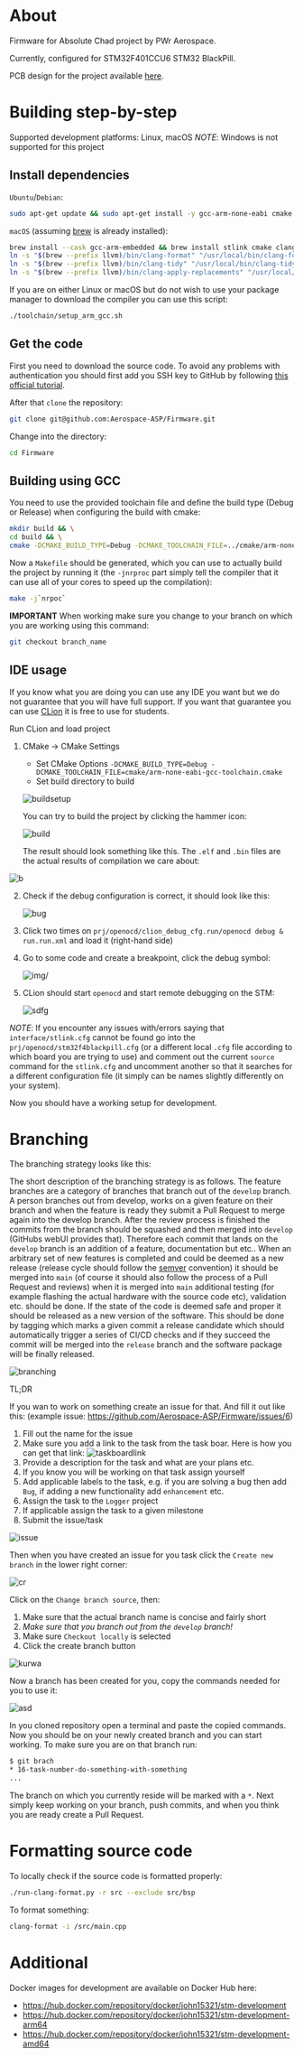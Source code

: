 # About

Firmware for Absolute Chad project by PWr Aerospace.

Currently, configured for STM32F401CCU6 STM32 BlackPill.

PCB design for the project available [here](https://github.com/Aerospace-ASP/Hardware).

# Building step-by-step

Supported development platforms: Linux, macOS
*NOTE*: Windows is not supported for this project

## Install dependencies

`Ubuntu`/`Debian`:

```bash
sudo apt-get update && sudo apt-get install -y gcc-arm-none-eabi cmake git stlink-tools lbzip2 wget curl clang-format clang-tidy openocd minicom
```

`macOS` (assuming [brew](https://brew.sh/) is already installed):

```bash
brew install --cask gcc-arm-embedded && brew install stlink cmake clang-format llvm minicom openocd && \
ln -s "$(brew --prefix llvm)/bin/clang-format" "/usr/local/bin/clang-format" && \
ln -s "$(brew --prefix llvm)/bin/clang-tidy" "/usr/local/bin/clang-tidy" && \
ln -s "$(brew --prefix llvm)/bin/clang-apply-replacements" "/usr/local/bin/clang-apply-replacements"
```

If you are on either Linux or macOS but do not wish to use your package manager to download the compiler you can use this script:

```bash
./toolchain/setup_arm_gcc.sh
```

## Get the code

First you need to download the source code. To avoid any problems with authentication you should first add you SSH key to GitHub by following [this official tutorial](https://docs.github.com/en/authentication/connecting-to-github-with-ssh/adding-a-new-ssh-key-to-your-github-account).

After that `clone` the repository:

```bash
git clone git@github.com:Aerospace-ASP/Firmware.git
```

Change into the directory:

```bash
cd Firmware
```

## Building using GCC

You need to use the provided toolchain file and define the build type (Debug or Release) when configuring the build with cmake:

```bash
mkdir build && \
cd build && \
cmake -DCMAKE_BUILD_TYPE=Debug -DCMAKE_TOOLCHAIN_FILE=../cmake/arm-none-eabi-gcc-toolchain.cmake ..
```

Now a `Makefile` should be generated, which you can use to actually build the project by running it (the `-jnrproc` part simply tell the compiler that it can use all of your cores to speed up the compilation):

```bash
make -j`nrpoc`
```

**IMPORTANT** When working make sure you change to your branch on which you are working using this command:

```bash
git checkout branch_name
```

## IDE usage

If you know what you are doing you can use any IDE you want but we do not guarantee that you will have full support. If you want that guarantee you can use [CLion](https://www.jetbrains.com/clion/) it is free to use for students.

Run CLion and load project

1. CMake -> CMake Settings

    * Set CMake Options `-DCMAKE_BUILD_TYPE=Debug -DCMAKE_TOOLCHAIN_FILE=cmake/arm-none-eabi-gcc-toolchain.cmake`
    * Set build directory to build

    ![buildsetup](img/clion_config.png)

    You can try to build the project by clicking the hammer icon:

    ![build](img/build.png)

    The result should look something like this. The `.elf` and `.bin` files are the actual results of compilation we care about:

![b](img/after_build.png)

2. Check if the debug configuration is correct, it should look like this:

    ![bug](img/debug_conf.png)

3. Click two times on `prj/openocd/clion_debug_cfg.run/openocd debug & run.run.xml` and load it (right-hand side)

4. Go to some code and create a breakpoint, click the debug symbol:

    ![img/](img/debugging.png)

5. CLion should start `openocd` and start remote debugging on the STM:

    ![sdfg](img/final_debug.png)

*NOTE*: If you encounter any issues with/errors saying that `interface/stlink.cfg` cannot
be found go into the `prj/openocd/stm32f4blackpill.cfg` (or a different local `.cfg` file
according to which board you are trying to use) and comment out the current `source`
command for the `stlink.cfg` and uncomment another so that it searches for a
different configuration file (it simply can be names slightly differently on your system).

Now you should have a working setup for development.

# Branching

The branching strategy looks like this:

The short description of the branching strategy is as follows. The feature branches are a category of branches that branch out of the `develop` branch. A person branches out from develop, works on a given feature on their branch and when the feature is ready they submit a Pull Request to merge again into the develop branch. After the review process is finished the commits from the branch should be squashed and then merged into `develop` (GitHubs webUI provides that). Therefore each commit that lands on the `develop` branch is an addition of a feature, documentation but etc.. When an arbitrary set of new features is completed and could be deemed as a new release (release cycle should follow the [semver](https://semver.org/) convention) it should be merged into `main` (of course it should also follow the process of a Pull Request and reviews) when it is merged into `main` additional testing (for example flashing the actual hardware with the source code etc), validation etc. should be done. If the state of the code is deemed safe and proper it should be released as a new version of the software. This should be done by tagging which marks a given commit a release candidate which should automatically trigger a series of CI/CD checks and if they succeed the commit will be merged into the `release` branch and the software package will be finally released.

![branching](img/branching.png)

TL;DR

If you wan to work on something create an issue for that. And fill it out like this:
(example issue: <https://github.com/Aerospace-ASP/Firmware/issues/6>)

1. Fill out the name for the issue
2. Make sure you add a link to the task from the task boar. Here is how you can get that link:
    ![taskboardlink](img/taskboard_link.png)
3. Provide a description for the task and what are your plans etc.
4. If you know you will be working on that task assign yourself
5. Add applicable labels to the task, e.g. if you are solving a bug then add `Bug`, if adding a new functionality add `enhancement` etc.
6. Assign the task to the `Logger` project
7. If applicable assign the task to a given milestone
8. Submit the issue/task

![issue](img/task_issue_creation.png)

Then when you have created an issue for you task click the `Create new branch` in the lower right corner:

![cr](img/create_a_branch.png)

Click on the `Change branch source`, then:

1. Make sure that the actual branch name is concise and fairly short
2. *Make sure that you branch out from the `develop` branch!*
3. Make sure `Checkout locally` is selected
4. Click the create branch button

![kurwa](img/actual_create_branch.png)

Now a branch has been created for you, copy the commands needed for you to use it:

![asd](img/checkout_kurwa.png)

In you cloned repository open a terminal and paste the copied commands. Now you should be on your newly created branch and you can start working. To make sure you are on that branch run:

```bash
$ git brach
* 16-task-number-do-something-with-something
...
```

The branch on which you currently reside will be marked with a `*`.
Next simply keep working on your branch, push commits, and when you think you are ready create a Pull Request.

<!-- ## Future toolchain improvements

<https://github.com/ucgosupl/stm32f4_template>

to installl
lbzip2 cmake -->

# Formatting source code

To locally check if the source code is formatted properly:

```bash
./run-clang-format.py -r src --exclude src/bsp
```

To format something:

```bash
clang-format -i /src/main.cpp
```

# Additional

Docker images for development are available on Docker Hub here:

* <https://hub.docker.com/repository/docker/john15321/stm-development>
* <https://hub.docker.com/repository/docker/john15321/stm-development-arm64>
* <https://hub.docker.com/repository/docker/john15321/stm-development-amd64>
